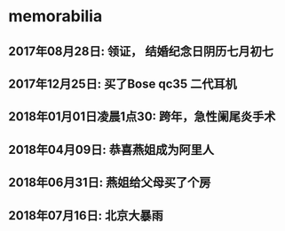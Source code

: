 # memorabilia

## 2017年08月28日:	领证， 结婚纪念日阴历七月初七

## 2017年12月25日:	买了Bose qc35 二代耳机

## 2018年01月01日凌晨1点30: 跨年，急性阑尾炎手术

## 2018年04月09日: 恭喜燕姐成为阿里人

## 2018年06月31日: 燕姐给父母买了个房

## 2018年07月16日: 北京大暴雨


